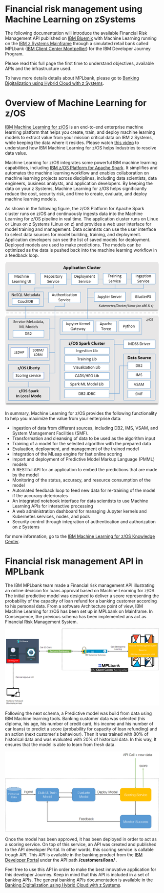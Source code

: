 # Financial risk management using Machine Learning on zSystems

The following documentation will introduce the available Financial Risk Management API published on [IBM Bluemix] with Machine Learning running on the [IBM z Systems Mainframe] through a simulated retail bank called MPLbank ([IBM Client Center Montpellier]) for the IBM Developer Journey Program.

Please read this full page the first time to understand objectives, available APIs and the infrastructure used.

To have more details details about MPLbank, please go to [Banking Digitalization using Hybrid Cloud with z Systems].

# Overview of Machine Learning for z/OS

[IBM Machine Learning for z/OS] is an end-to-end enterprise machine learning platform that helps you create, train, and deploy machine learning models to extract value from your mission critical data on IBM z Systems, while keeping the data where it resides. Please watch [this video] to understand how IBM Machine Learning for z/OS helps Industries to resolve data value.

Machine Learning for z/OS integrates some powerful IBM machine learning capabilities, including [IBM z/OS Platform for Apache Spark]. It simplifies and automates the machine learning workflow and enables collaboration on machine learning projects across disciplines, including data scientists, data engineers, business analysts, and application developers. By keeping the data on your z Systems, Machine Learning for z/OS helps significantly reduce the cost, security risk, and time to create, evaluate, and deploy machine learning models.

As shown in the following figure, the z/OS Platform for Apache Spark cluster runs on z/OS and continuously ingests data into the Machine Learning for z/OS pipeline in real time. The application cluster runs on Linux or Linux on z Systems (Linux on z) and provides a web user interface for model training and management. Data scientists can use the user interface to select data sources for model building, training, and deployment. Application developers can see the list of saved models for deployment. Deployed models are used to make predictions. The models can be optimized as the data is pushed back into the machine learning workflow in a feedback loop.

![alt text](images/mlz_architecture.png "Architecture")

In summary, Machine Learning for z/OS provides the following functionality to help you maximize the value from your enterprise data:

* Ingestion of data from different sources, including DB2, IMS, VSAM, and System Management Facilities (SMF).
* Transformation and cleansing of data to be used as the algorithm input
* Training of a model for the selected algorithm with the prepared data
* Evaluation, deployment, and management of the trained model
* Integration of the MLeap engine for fast online scoring
* Import and deployment of Predictive Model Markup Language (PMML) models
* A RESTful API for an application to embed the predictions that are made by the model
* Monitoring of the status, accuracy, and resource consumption of the model
* Automated feedback loop to feed new data for re-training of the model if the accuracy deteriorates
* An integrated notebook interface for data scientists to use Machine Learning APIs for interactive processing
* A web administration dashboard for managing Jupyter kernels and Kubernetes services, nodes, and pods
* Security control through integration of authentication and authorization on z Systems

for more information, go to the [IBM Machine Learning for z/OS Knowledge Center].

# Financial risk management API in MPLbank

The IBM MPLbank team made a Financial risk management API illustrating an online decision for loans approval based on Machine Learning for z/OS. The initial predictive model was designed to deliver a score representing the probability of the capacity of loan refund for a banking customer according to his personal data. From a software Architecture point of view, IBM Machine Learning for z/OS has been set up in MPLbank on Mainframe. In Consequence, the previous schema has been implemented ans act as Financial Risk Management System.

![alt text](images/architecture_mlz_mplbank.png "Architecture")

Following the next schema, a Predictive model was build from data using IBM Machine learning tools. Banking customer data was selected (his diploma, his age, his number of credit card, his income  and his number of car loans) to predict a score (probability for capacity of loan refunding) and an action (next customer's behaviour). Then it was trained with 80% of historical data and was evaluated with 20% of historical data. In this way, It ensures that the model is able to learn from fresh data.

![alt text](images/mlz_workflow.png "workflow")

Once the model has been approved, it has been deployed in order to act as a scoring service. On top of this service, an API was created and published to the API developer Portal. In other words, this scoring service is callable trough API. This API is available in the banking product from the [IBM Developer Portal] under the API path **/customers/loan/** .

Feel free to use this API in order to make the best innovative application for this developer Journey. Keep in mind that this API is included in a set of banking APIs. The general banking APIs documentation is available in the [Banking Digitalization using Hybrid Cloud with z Systems].


[IBM Bluemix]: https://www.ibm.com/us-en/marketplace/cloud-platform
[IBM z Systems Mainframe]: https://www-03.ibm.com/systems/z/
[IBM Client Center Montpellier]: https://www.ibm.com/ibm/clientcenter/montpellier/
[Banking Digitalization using Hybrid Cloud with z Systems]:https://github.com/IBM/Banking-digitalization-using-hybrid-cloud-with-zSystem

[IBM Machine Learning for z/OS]: https://www.ibm.com/ms-en/marketplace/machine-learning-for-zos
[IBM Machine Learning for z/OS Knowledge Center]: https://www.ibm.com/support/knowledgecenter/en/SS9PF4

[this video]:https://www.youtube.com/watch?v=Xs-4sRZ133I

[IBM Developer Portal]: https://developer-contest-spbodieusibmcom-prod.developer.us.apiconnect.ibmcloud.com/

[IBM z/OS Platform for Apache Spark]: https://www.ibm.com/us-en/marketplace/real-time-analysis-on-z-systems